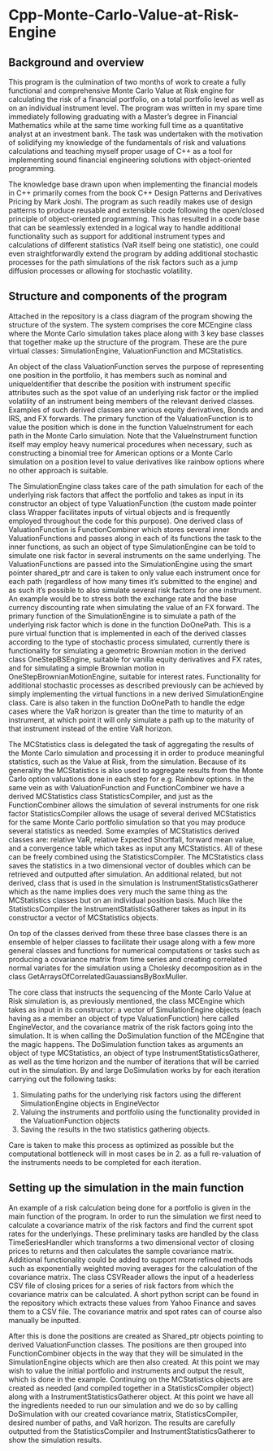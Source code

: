 # Cpp-Monte-Carlo-Value-at-Risk-Engine

## Background and overview

This program is the culmination of two months of work to create a fully functional and comprehensive Monte Carlo Value at Risk engine for calculating the risk of a financial portfolio, on a total portfolio level as well as on an individual instrument level. The program was written in my spare time immediately following graduating with a Master’s degree in Financial Mathematics while at the same time working full time as a quantitative analyst at an investment bank. The task was undertaken with the motivation of solidifying my knowledge of the fundamentals of risk and valuations calculations and teaching myself proper usage of C++ as a tool for implementing sound financial engineering solutions with object-oriented programming.

The knowledge base drawn upon when implementing the financial models in C++ primarily comes from the book C++ Design Patterns and Derivatives Pricing by Mark Joshi. The program as such readily makes use of design patterns to produce reusable and extensible code following the open/closed principle of object-oriented programming. This has resulted in a code base that can be seamlessly extended in a logical way to handle additional functionality such as support for additional instrument types and calculations of different statistics (VaR itself being one statistic), one could even straightforwardly extend the program by adding additional stochastic processes for the path simulations of the risk factors such as a jump diffusion processes or allowing for stochastic volatility.

## Structure and components of the program

Attached in the repository is a class diagram of the program showing the structure of the system. The system comprises the core MCEngine class where the Monte Carlo simulation takes place along with 3 key base classes that together make up the structure of the program. These are the pure virtual classes: SimulationEngine, ValuationFunction and MCStatistics. 

An object of the class ValuationFunction serves the purpose of representing one position in the portfolio, it has members such as nominal and uniqueIdentifier that describe the position with instrument specific attributes such as the spot value of an underlying risk factor or the implied volatility of an instrument being members of the relevant derived classes. Examples of such derived classes are various equity derivatives, Bonds and IRS, and FX forwards. The primary function of the ValuationFunction is to value the position which is done in the function ValueInstrument for each path in the Monte Carlo simulation. Note that the ValueInstrument function itself may employ heavy numerical procedures when necessary, such as constructing a binomial tree for American options or a Monte Carlo simulation on a position level to value derivatives like rainbow options where no other approach is suitable.

The SimulationEngine class takes care of the path simulation for each of the underlying risk factors that affect the portfolio and takes as input in its constructor an object of type ValuationFunction (the custom made pointer class Wrapper facilitates inputs of virtual objects and is frequently employed throughout the code for this purpose). One derived class of ValuationFunction is FunctionCombiner which stores several inner ValuationFunctions and passes along in each of its functions the task to the inner functions, as such an object of type SimulationEngine can be told to simulate one risk factor in several instruments on the same underlying. The ValuationFunctions are passed into the SimulationEngine using the smart pointer shared_ptr and care is taken to only value each instrument once for each path (regardless of how many times it’s submitted to the engine) and as such it’s possible to also simulate several risk factors for one instrument. An example would be to stress both the exchange rate and the base currency discounting rate when simulating the value of an FX forward. The primary function of the SimulationEngine is to simulate a path of the underlying risk factor which is done in the function DoOnePath. This is a pure virtual function that is implemented in each of the derived classes according to the type of stochastic process simulated, currently there is functionality for simulating a geometric Brownian motion in the derived class OneStepBSEngine, suitable for vanilla equity derivatives and FX rates, and for simulating a simple Brownian motion in OneStepBrownianMotionEngine, suitable for interest rates. Functionality for additional stochastic processes as described previously can be achieved by simply implementing the virtual functions in a new derived SimulationEngine class. Care is also taken in the function DoOnePath to handle the edge cases where the VaR horizon is greater than the time to maturity of an instrument, at which point it will only simulate a path up to the maturity of that instrument instead of the entire VaR horizon.

The MCStatistics class is delegated the task of aggregating the results of the Monte Carlo simulation and processing it in order to produce meaningful statistics, such as the Value at Risk, from the simulation. Because of its generality the MCStatistics is also used to aggregate results from the Monte Carlo option valuations done in each step for e.g. Rainbow options. In the same vein as with ValuationFunction and FunctionCombiner we have a derived MCStatistics class StatisticsCompiler, and just as the FunctionCombiner allows the simulation of several instruments for one risk factor StatisticsCompiler allows the usage of several derived MCStatistics for the same Monte Carlo portfolio simulation so that you may produce several statistics as needed. Some examples of MCStatistics derived classes are: relative VaR, relative Expected Shortfall, forward mean value, and a convergence table which takes as input any MCStatistics. All of these can be freely combined using the StatisticsCompiler. The MCStatistics class saves the statistics in a two dimensional vector of doubles which can be retrieved and outputted after simulation. An additional related, but not derived, class that is used in the simulation is InstrumentStatisticsGatherer which as the name implies does very much the same thing as the MCStatistics classes but on an individual position basis. Much like the StatisticsCompiler the InstrumentStatisticsGatherer takes as input in its constructor a vector of MCStatistics objects.

On top of the classes derived from these three base classes there is an ensemble of helper classes to facilitate their usage along with a few more general classes and functions for numerical computations or tasks such as producing a covariance matrix from time series and creating correlated normal variates for the simulation using a Cholesky decomposition as in the class GetArraysOfCorrelatedGauassiansByBoxMuller.

The core class that instructs the sequencing of the Monte Carlo Value at Risk simulation is, as previously mentioned, the class MCEngine which takes as input in its constructor: a vector of SimulationEngine objects (each having as a member an object of type ValuationFunction) here called EngineVector, and the covariance matrix of the risk factors going into the simulation. It is when calling the DoSimulation function of the MCEngine that the magic happens. The DoSimulation function takes as arguments an object of type MCStatistics, an object of type InstrumentStatisticsGatherer, as well as the time horizon and the number of iterations that will be carried out in the simulation. By and large DoSimulation works by for each iteration carrying out the following tasks:
1. Simulating paths for the underlying risk factors using the different SimulationEngine objects in EngineVector
2. Valuing the instruments and portfolio using the functionality provided in the ValuationFunction objects
3. Saving the results in the two statistics gathering objects.

Care is taken to make this process as optimized as possible but the computational bottleneck will in most cases be in 2. as a full re-valuation of the instruments needs to be completed for each iteration.

## Setting up the simulation in the main function

An example of a risk calculation being done for a portfolio is given in the main function of the program. In order to run the simulation we first need to calculate a covariance matrix of the risk factors and find the current spot rates for the underlyings. These preliminary tasks are handled by the class TimeSeriesHandler which transforms a two dimensional vector of closing prices to returns and then calculates the sample covariance matrix. Additional functionality could be added to support more refined methods such as exponentially weighted moving averages for the calculation of the covariance matrix. The class CSVReader allows the input of a headerless CSV file of closing prices for a series of risk factors from which the covariance matrix can be calculated. A short python script can be found in the repository which extracts these values from Yahoo Finance and saves them to a CSV file. The covariance matrix and spot rates can of course also manually be inputted.

After this is done the positions are created as Shared_ptr objects pointing to derived ValuationFunction classes. The positions are then grouped into FunctionCombiner objects in the way that they will be simulated in the SimulationEngine objects which are then also created.
At this point we may wish to value the initial portfolio and instruments and output the result, which is done in the example. Continuing on the MCStatistics objects are created as needed (and compiled together in a StatisticsCompiler object) along with a InstrumentStatisticsGatherer object. At this point we have all the ingredients needed to run our simulation and we do so by calling DoSimulation with our created covariance matrix, StatisticsCompiler, desired number of paths, and VaR horizon. The results are carefully outputted from the StatisticsCompiler and InstrumentStatisticsGatherer to show the simulation results.
